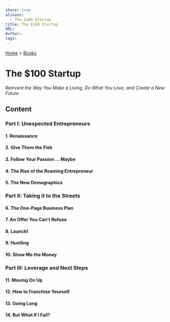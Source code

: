 ```yaml
---
share: true
aliases:
  - The $100 Startup
title: The $100 Startup
URL: 
Author: 
tags: 
---
```

[Home](../index.md) > [Books](./index.md)  
# The $100 Startup  
_Reinvent the Way You Make a Living, Do What You Love, and Create a New Future_  
  
## Content  
### Part I: Unexpected Entrepreneurs  
#### 1. Renaissance  
#### 2. Give Them the Fish  
#### 3. Follow Your Passion ... Maybe  
#### 4. The Rise of the Roaming Entrepreneur  
#### 5. The New Demographics  
### Part II: Taking it to the Streets  
#### 6. The One-Page Business Plan  
#### 7. An Offer You Can't Refuse  
#### 8. Launch!   
#### 9. Hustling  
#### 10. Show Me the Money  
### Part III: Leverage and Next Steps  
#### 11. Moving On Up  
#### 12. How to Franchise Yourself  
#### 13. Going Long  
#### 14. But What If I Fail?  
  
